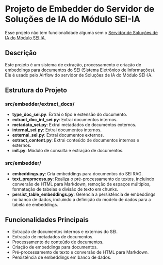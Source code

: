 # Projeto de Embedder do Servidor de Soluções de IA do Módulo SEI-IA
Esse projeto não tem funcionalidade alguma sem o [Servidor de Soluções de IA do Módulo SEI IA](https://github.com/anatelgovbr/sei-ia).

## Descrição
Este projeto é um sistema de extração, processamento e criação de embeddings para documentos do SEI (Sistema Eletrônico de Informações). Ele é usado pelo Airflow do servidor de Soluções de IA do Módulo SEI-IA.

## Estrutura do Projeto

### src/embedder/extract_docs/
- **type_doc_sei.py**: Extrai o tipo e extensão do documento.
- **extract_doc_int_sei.py**: Extrai documentos internos.
- **metadata_sei.py**: Extrai metadados de documentos externos.
- **internal_sei.py**: Extrai documentos internos.
- **external_sei.py**: Extrai documentos externos.
- **extract_content.py**: Extrai conteúdo de documentos internos e externos.
- **__init__.py**: Módulo de consulta e extração de documentos.

### src/embedder/
- **embeddings.py**: Cria embeddings para documentos do SEI RAG.
- **text_preprocess.py**: Realiza o pré-processamento de textos, incluindo conversão de HTML para Markdown, remoção de espaços múltiplos, formatação de tabelas e divisão de texto em chunks.
- **persist_table_embeddings.py**: Gerencia a persistência de embeddings no banco de dados, incluindo a definição do modelo de dados para a tabela de embeddings.

## Funcionalidades Principais
- Extração de documentos internos e externos do SEI.
- Extração de metadados de documentos.
- Processamento de conteúdo de documentos.
- Criação de embeddings para documentos.
- Pré-processamento de texto e conversão de HTML para Markdown.
- Persistência de embeddings em banco de dados.
